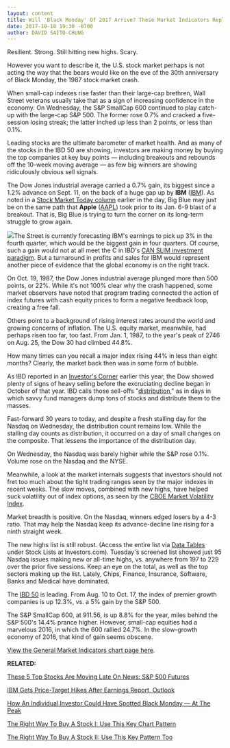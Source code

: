 ```yaml
---
layout: content
title: Will 'Black Monday' Of 2017 Arrive? These Market Indicators Reply, 'Not Yet'
date: 2017-10-18 19:30 -0700
author: DAVID SAITO-CHUNG
---
```






Resilient. Strong. Still hitting new highs. Scary.


However you want to describe it, the U.S. stock market perhaps is not acting the way that the bears would like on the eve of the 30th anniversary of Black Monday, the 1987 stock market crash.




When small-cap indexes rise faster than their large-cap brethren, Wall Street veterans usually take that as a sign of increasing confidence in the economy. On Wednesday, the S&P SmallCap 600 continued to play catch-up with the large-cap S&P 500. The former rose 0.7% and cracked a five-session losing streak; the latter inched up less than 2 points, or less than 0.1%.


Leading stocks are the ultimate barometer of market health. And as many of the stocks in the IBD 50 are showing, investors are making money by buying the top companies at key buy points — including breakouts and rebounds off the 10-week moving average — as few big winners are showing ridiculously obvious sell signals.


The Dow Jones industrial average carried a 0.7% gain, its biggest since a 1.2% advance on Sept. 11, on the back of a huge gap up by **IBM** ([IBM](https://research.investors.com/quote.aspx?symbol=IBM)). As noted in a [Stock Market Today column](https://www.investors.com/market-trend/stock-market-today/small-caps-dow-lead-stocks-apple-acts-right-will-ibm-finally-form-a-base/) earlier in the day, Big Blue may just be on the same path that **Apple** ([AAPL](https://research.investors.com/quote.aspx?symbol=AAPL)) took prior to its Jan. 6-9 blast of a breakout. That is, Big Blue is trying to turn the corner on its long-term struggle to grow again.


![](https://www.investors.com/wp-content/uploads/2017/10/MP2x1_101817-174x300.png)The Street is currently forecasting IBM's earnings to pick up 3% in the fourth quarter, which would be the biggest gain in four quarters. Of course, such a gain would not at all meet the C in IBD's [CAN SLIM investment paradigm](https://www.investors.com/ibd-university/can-slim/). But a turnaround in profits and sales for IBM would represent another piece of evidence that the global economy is on the right track.


On Oct. 19, 1987, the Dow Jones industrial average plunged more than 500 points, or 22%. While it's not 100% clear why the crash happened, some market observers have noted that program trading connected the action of index futures with cash equity prices to form a negative feedback loop, creating a free fall.


Others point to a background of rising interest rates around the world and growing concerns of inflation. The U.S. equity market, meanwhile, had perhaps risen too far, too fast. From Jan. 1, 1987, to the year's peak of 2746 on Aug. 25, the Dow 30 had climbed 44.8%.


How many times can you recall a major index rising 44% in less than eight months? Clearly, the market back then was in some form of bubble.


As IBD reported in an [Investor's Corner](https://www.investors.com/how-to-invest/investors-corner/could-you-have-spotted-the-1987-stock-market-top-yes-heres-how/) earlier this year, the Dow showed plenty of signs of heavy selling before the excruciating decline began in October of that year. IBD calls those sell-offs "[distribution](https://www.investors.com/ibd-university/market-timing/market-tops/)," as in days in which savvy fund managers dump tons of stocks and distribute them to the masses.


Fast-forward 30 years to today, and despite a fresh stalling day for the Nasdaq on Wednesday, the distribution count remains low. While the stalling day counts as distribution, it occurred on a day of small changes on the composite. That lessens the importance of the distribution day.


On Wednesday, the Nasdaq was barely higher while the S&P rose 0.1%. Volume rose on the Nasdaq and the NYSE.


Meanwhile, a look at the market internals suggests that investors should not fret too much about the tight trading ranges seen by the major indexes in recent weeks. The slow moves, combined with new highs, have helped suck volatility out of index options, as seen by the [CBOE Market Volatility Index](http://research.investors.com/psychological-market-indicators/chart?type=volatility).


Market breadth is positive. On the Nasdaq, winners edged losers by a 4-3 ratio. That may help the Nasdaq keep its advance-decline line rising for a ninth straight week.


The new highs list is still robust. (Access the entire list via [Data Tables](https://www.investors.com/ibd-data-tables/) under Stock Lists at Investors.com). Tuesday's screened list showed just 95 Nasdaq issues making new or all-time highs, vs. anywhere from 197 to 229 over the prior five sessions. Keep an eye on the total, as well as the top sectors making up the list. Lately, Chips, Finance, Insurance, Software, Banks and Medical have dominated.


The [IBD 50](http://research.investors.com/stock-lists/ibd-50/) is leading. From Aug. 10 to Oct. 17, the index of premier growth companies is up 12.3%, vs. a 5% gain by the S&P 500.


The S&P SmallCap 600, at 911.56, is up 8.8% for the year, miles behind the S&P 500's 14.4% prance higher. However, small-cap equities had a marvelous 2016, in which the 600 rallied 24.7%. In the slow-growth economy of 2016, that kind of gain seems obscene.


[View the General Market Indicators chart page here](https://www.investors.com/wp-content/uploads/2017/10/IBD1810152523GMI.pdf).


**RELATED:**


[These 5 Top Stocks Are Moving Late On News: S&P 500 Futures](https://www.investors.com/market-trend/stock-market-today/these-5-top-stocks-are-moving-late-on-news-sp-500-futures/)


[IBM Gets Price-Target Hikes After Earnings Report, Outlook](https://www.investors.com/news/technology/ibm-gets-price-target-hikes-after-earnings-report-outlook/)


[How An Individual Investor Could Have Spotted Black Monday — At The Peak](https://www.investors.com/how-to-invest/investors-corner/could-you-have-spotted-the-1987-stock-market-top-yes-heres-how/)


[The Right Way To Buy A Stock I: Use This Key Chart Pattern](https://www.investors.com/how-to-invest/investors-corner/the-basics-how-to-analyze-a-stocks-cup-with-handle/)


[The Right Way To Buy A Stock II: Use This Key Pattern Too](https://www.investors.com/how-to-invest/investors-corner/when-to-buy-the-basics-of-a-flat-base-a-super-growth-stock-pattern/)




